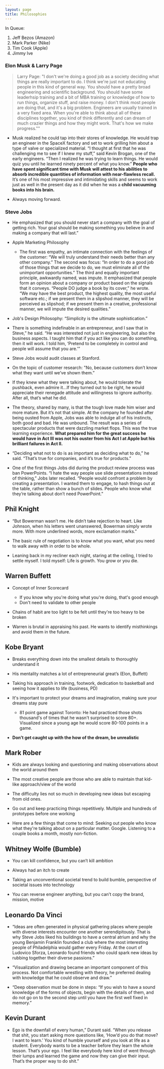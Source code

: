 ```yaml
---
layout: page
title: Philosophies 
---
```


In Queue: 
1. Jeff Bezos (Amazon)
2. Mark Parker (Nike)
3. Tim Cook (Apple)
4. Jimmy Ive

### Elon Musk & Larry Page 

> Larry Page: "I don't we're doing a good job as a society deciding what things are really important to do. I think we're just not educating people in this kind of general way. You should have a pretty broad engineering and scientific background. You should have some leaderhsip training and a bit of MBA training or knowledge of how to run things, organize stuff, and raise money. I don't think most people are doing that, and it's a big problem. Engineers are usually trained in a very fixed area. When you're able to think about all of these disciplines together, you kind of think differently and can dream of much crazier things and how they might work. That's how we make progress.""

* Musk realized he could tap into their stores of knowledge. He would trap an engineer in the SpaceX factory and set to work grilling him about a type of valve or specialized material. “I thought at first that he was challenging me to see if I knew my stuff,” said Kevin Brogan, one of the early engineers. “Then I realized he was trying to learn things. He would quiz you until he learned ninety percent of what you know.” **People who have spent significant time with Musk will attest to his abilities to absorb incredible quantities of information with near-flawless recall.** It’s one of his most impressive and intimidating skills and seems to work just as well in the present day as it did when he was a **child vacuuming books into his brain.**

* Always moving forward. 

### Steve Jobs 

* He emphasized that you should never start a company with the goal of getting rich. Your goal should be making something you believe in and making a company that will last.” 

* Apple Marketing Philosophy 
	- The first was empathy, an intimate connection with the feelings of the customer: “We will truly understand their needs better than any other company.” The second was focus: “In order to do a good job of those things that we decide to do, we must eliminate all of the unimportant opportunities.” The third and equally important principle, awkwardly named, was impute. It emphasized that people form an opinion about a company or product based on the signals that it conveys. “People DO judge a book by its cover,” he wrote. “We may have the best product, the highest quality, the most useful software etc.; if we present them in a slipshod manner, they will be perceived as slipshod; if we present them in a creative, professional manner, we will impute the desired qualities.” 

* Job's Design Philosophy: “Simplicity is the ultimate sophistication.” 

* There is something indefinable in an entrepreneur, and I saw that in Steve,” he said. “He was interested not just in engineering, but also the business aspects. I taught him that if you act like you can do something, then it will work. I told him, ‘Pretend to be completely in control and people will assume that you are.’”

* Steve Jobs would audit classes at Stanford.

* On the topic of customer research: "No, because customers don’t know what they want until we’ve shown them.”

* If they knew what they were talking about, he would tolerate the pushback, even admire it...If they turned out to be right, he would appreciate their renegade attitude and willingness to ignore authority. After all, that’s what he did.

* The theory, shared by many, is that the tough love made him wiser and more mature. But it’s not that simple. At the company he founded after being ousted from Apple, Jobs was able to indulge all of his instincts, both good and bad. He was unbound. The result was a series of spectacular products that were dazzling market flops. This was the true learning experience. **What prepared him for the great success he would have in Act III was not his ouster from his Act I at Apple but his brilliant failures in Act II.** 

* “Deciding what not to do is as important as deciding what to do,” he said. “That’s true for companies, and it’s true for products.” 

* One of the first things Jobs did during the product review process was ban PowerPoints. “I hate the way people use slide presentations instead of thinking,” Jobs later recalled. “People would confront a problem by creating a presentation. I wanted them to engage, to hash things out at the table, rather than show a bunch of slides. People who know what they’re talking about don’t need PowerPoint.” 

## Phil Knight
* “But Bowerman wasn’t me. He didn’t take rejection to heart. Like Johnson, when his letters went unanswered, Bowerman simply wrote more. With more underlined words, more exclamation marks.”

* The basic rule of negotiation is to know what you want, what you need to walk away with in order to be whole.

* Leaning back in my recliner each night, staring at the ceiling, I tried to settle myself. I told myself: Life is growth. You grow or you die.

## Warren Buffett 

* Concept of Inner Scorecard
	- If you know why you're doing what you're doing, that's good enough
	- Don't need to validate to other people 

* Chains of habit are too light to be felt until they're too heavy to be broken

* Warren is brutal in appraising his past. He wants to identify misthinkings and avoid them in the future. 

## Kobe Bryant 

* Breaks everything down into the smallest details to thoroughly understand it

* His mentality matches a lot of entrepreneurial great’s (Elon, Buffett)

* Taking his approach in training, footwork, dedication to basketball and seeing how it applies to life (business, PD)
* It's important to protect your dreams and imagination, making sure your dreams stay pure
	- 81 point game against Toronto: He had practiced those shots thousand's of times that he wasn't surprised to score 80+. Visualized since a young age he would score 80-100 points in a game. 
* **Don’t get caught up with the how of the dream, be unrealistic**

## Mark Rober 

* Kids are always looking and questioning and making observations about the world around them 

* The most creative people are those who are able to maintain that kid-like approach/view of the world 

* The difficulty lies not so much in developing new ideas but escaping from old ones. 

* Go out and keep practicing things repetitively. Multiple and hundreds of prototypes before one working 

* Here are a few things that come to mind: Seeking out people who know what they're talking about on a particular matter.  Google.  Listening to a couple books a month, mostly non-fiction.

## Whitney Wolfe (Bumble)

* You can kill confidence, but you can’t kill ambition 

* Always had an itch to create 

* Taking an unconventional societal trend to build bumble, perspective of societal issues into technology 

* You can reverse engineer anything, but you can’t copy the brand, mission, motive 

## Leonardo Da Vinci 

* “Ideas are often generated in physical gathering places where people with diverse interests encounter one another serendipitously. That is why Steve Jobs liked his buildings to have a central atrium and why the young Benjamin Franklin founded a club where the most interesting people of Philadelphia would gather every Friday. At the court of Ludovico Sforza, Leonardo found friends who could spark new ideas by rubbing together their diverse passions.”

* “Visualization and drawing became an important component of this process. Not comfortable wrestling with theory, he preferred dealing with knowledge that he could observe and draw.”

* “Deep observation must be done in steps: “If you wish to have a sound knowledge of the forms of objects, begin with the details of them, and do not go on to the second step until you have the first well fixed in memory.”

## Kevin Durant 
* Ego is the downfall of every human,” Durant said. “When you release that shit, you start asking more questions like, ‘How’d you do that move? I want to learn.’ You kind of humble yourself and you look at life as a student. Everybody wants to be a teacher before they learn the whole lesson. That’s your ego. I feel like everybody here kind of went through their lumps and learned the game and now they can give their input. That’s the proper way to do shit.”




